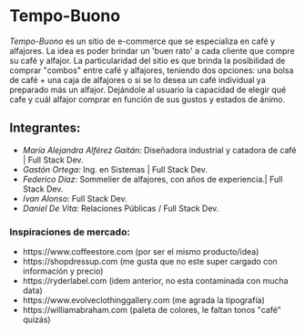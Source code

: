 <h1>Tempo-Buono</h1>
<em>Tempo-Buono</em> es un sitio de e-commerce que se especializa en café y alfajores. La idea es poder brindar un 'buen rato' a cada cliente que compre su café y alfajor. La particularidad del sitio es que brinda la posibilidad de comprar "combos" entre café y alfajores, teniendo dos opciones: una bolsa de café + una caja de alfajores o si se lo desea un café individual ya preparado más un alfajor. Dejándole al usuario la capacidad de elegir qué cafe y cuál alfajor comprar en función de sus gustos y estados de ánimo.

<h2>Integrantes:</h2>
<ul>
<li><em>María Alejandra Alférez Gaitán:</em> Diseñadora industrial y catadora de café | Full Stack Dev.  </li>
<li><em>Gastón Ortega:</em> Ing. en Sistemas | Full Stack Dev. </li>
<li><em>Federico Díaz:</em> Sommelier de alfajores, con años de experiencia.| Full Stack Dev. </li>
<li><em>Ivan Alonso:</em> Full Stack Dev. </li>
<li><em>Daniel De Vita:</em> Relaciones Públicas / Full Stack Dev. </li>
</ul>

<h3>Inspiraciones de mercado:</h3>
<ul>
<li>https://www.coffeestore.com (por ser el mismo producto/idea)</li>
<li>https://shopdressup.com (me gusta que no este super cargado con información y precio)</li>
<li>https://ryderlabel.com (idem anterior, no esta contaminada con mucha data)</li>
<li>https://www.evolveclothinggallery.com (me agrada la tipografía)</li>
<li>https://williamabraham.com (paleta de colores, le faltan tonos "café" quizás)</li>
</ul>